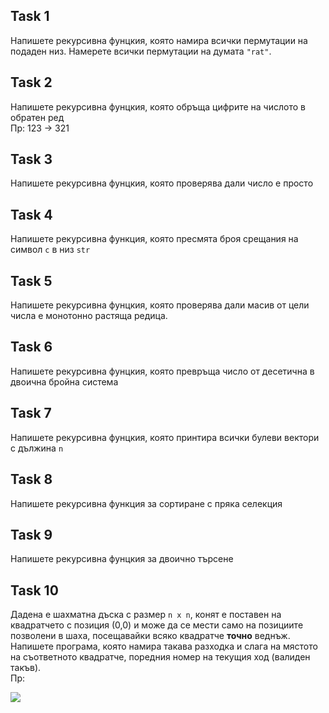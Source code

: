 ## Task 1
Напишете рекурсивна фунцкия, която намира всички пермутации на подаден низ. Намерете всички пермутации на думата `"rat"`.

## Task 2
Напишете рекурсивна фунцкия, която обръща цифрите на числото в обратен ред     
Пр: 123 -> 321

## Task 3
Напишете рекурсивна фунцкия, която проверява дали число е просто

## Task 4
Напишете рекурсивна функция, която пресмята броя срещания на символ `c` в низ `str`

## Task 5
Напишете рекурсивна фунцкия, която проверява дали масив от цели числа е монотонно растяща редица.

## Task 6
Напишете рекурсивна фунцкия, която превръща число от десетична в двоична бройна система

## Task 7
Напишете рекурсивна фунцкия, която принтира всички булеви вектори с дължина `n`

## Task 8
Напишете рекурсивна функция за сортиране с пряка селекция

## Task 9
Напишете рекурсивна фунцкия за двоично търсене

## Task 10
Дадена е шахматна дъска с размер `n x n`, конят е поставен на квадратчето с позиция (0,0) и може да се мести само на позициите позволени в шаха, посещавайки всяко квадратче **точно** веднъж. Напишете програма, която намира такава разходка и слага на мястото на съответното квадратче, поредния номер на текущия ход (валиден такъв).    
Пр:   

 <img allign="center" src="https://i1.wp.com/algorithms.tutorialhorizon.com/files/2015/05/Path-follwed-by-Knight-to-cover-all-the-cells-1.png">
